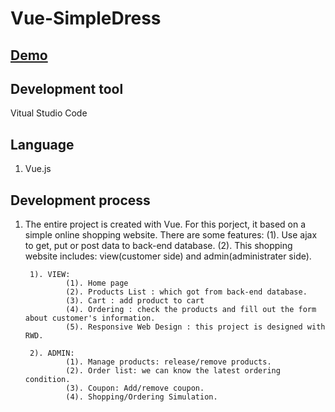 # Vue-SimpleDress

## [Demo](https://johnnyli326.github.io/Vue-SimpleDress/dist/#/Home)

## Development tool
Vitual Studio Code

## Language
1. Vue.js

## Development process
1. The entire project is created with Vue. For this porject, it based on a simple online shopping website. There are some features:
    (1). Use ajax to get, put or post data to back-end database.
    (2). This shopping website includes: view(customer side) and admin(administrater side).
    
        1). VIEW: 
                (1). Home page
                (2). Products List : which got from back-end database.
                (3). Cart : add product to cart
                (4). Ordering : check the products and fill out the form about customer's information.
                (5). Responsive Web Design : this project is designed with RWD.
                
        2). ADMIN:
                (1). Manage products: release/remove products.
                (2). Order list: we can know the latest ordering condition.
                (3). Coupon: Add/remove coupon.
                (4). Shopping/Ordering Simulation.
                
